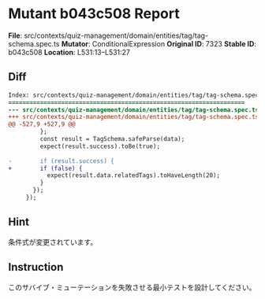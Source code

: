 # Mutant b043c508 Report

**File**: src/contexts/quiz-management/domain/entities/tag/tag-schema.spec.ts
**Mutator**: ConditionalExpression
**Original ID**: 7323
**Stable ID**: b043c508
**Location**: L531:13–L531:27

## Diff

```diff
Index: src/contexts/quiz-management/domain/entities/tag/tag-schema.spec.ts
===================================================================
--- src/contexts/quiz-management/domain/entities/tag/tag-schema.spec.ts	original
+++ src/contexts/quiz-management/domain/entities/tag/tag-schema.spec.ts	mutated #7323
@@ -527,9 +527,9 @@
         };
         const result = TagSchema.safeParse(data);
         expect(result.success).toBe(true);
 
-        if (result.success) {
+        if (false) {
           expect(result.data.relatedTags).toHaveLength(20);
         }
       });
     });
```

## Hint

条件式が変更されています。

## Instruction

このサバイブ・ミューテーションを失敗させる最小テストを設計してください。
